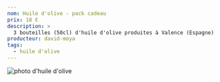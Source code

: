 ```yaml
---
nom: Huile d'olive - pack cadeau
prix: 18 €
description: >
  3 bouteilles (50cl) d'huile d'olive produites à Valence (Espagne)
producteur: david-moya
tags: 
  - huile d'olive
---
```


![photo d'huile d'olive](./media/huile-olive.jpg)